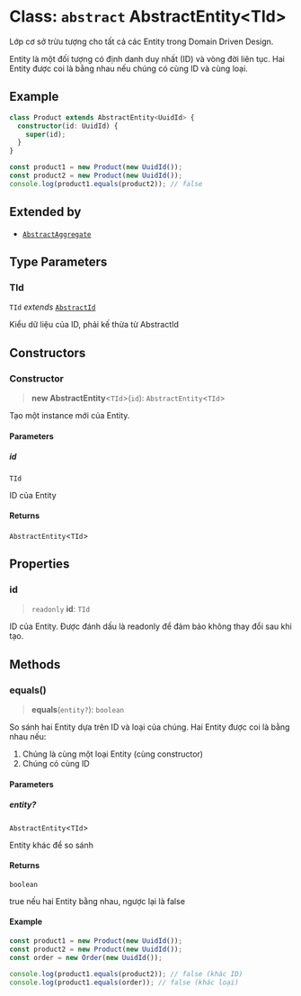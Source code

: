 # Class: `abstract` AbstractEntity\<TId\>

Lớp cơ sở trừu tượng cho tất cả các Entity trong Domain Driven Design.

Entity là một đối tượng có định danh duy nhất (ID) và vòng đời liên tục.
Hai Entity được coi là bằng nhau nếu chúng có cùng ID và cùng loại.

## Example

```typescript
class Product extends AbstractEntity<UuidId> {
  constructor(id: UuidId) {
    super(id);
  }
}

const product1 = new Product(new UuidId());
const product2 = new Product(new UuidId());
console.log(product1.equals(product2)); // false
```

## Extended by

- [`AbstractAggregate`](/libraries/common-domain/Class.AbstractAggregate.md)

## Type Parameters

### TId

`TId` *extends* [`AbstractId`](/libraries/common-domain/Class.AbstractId.md)

Kiểu dữ liệu của ID, phải kế thừa từ AbstractId

## Constructors

<a id="constructor"></a>

### Constructor

> **new AbstractEntity**\<`TId`\>(`id`): `AbstractEntity`\<`TId`\>

Tạo một instance mới của Entity.

#### Parameters

##### id

`TId`

ID của Entity

#### Returns

`AbstractEntity`\<`TId`\>

## Properties

<a id="id"></a>

### id

> `readonly` **id**: `TId`

ID của Entity. Được đánh dấu là readonly để đảm bảo không thay đổi sau khi tạo.

## Methods

<a id="equals"></a>

### equals()

> **equals**(`entity?`): `boolean`

So sánh hai Entity dựa trên ID và loại của chúng.
Hai Entity được coi là bằng nhau nếu:
1. Chúng là cùng một loại Entity (cùng constructor)
2. Chúng có cùng ID

#### Parameters

##### entity?

`AbstractEntity`\<`TId`\>

Entity khác để so sánh

#### Returns

`boolean`

true nếu hai Entity bằng nhau, ngược lại là false

#### Example

```typescript
const product1 = new Product(new UuidId());
const product2 = new Product(new UuidId());
const order = new Order(new UuidId());

console.log(product1.equals(product2)); // false (khác ID)
console.log(product1.equals(order)); // false (khác loại)
```
